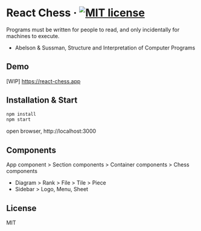 # React Chess &middot; [![MIT license](http://img.shields.io/badge/license-MIT-brightgreen.svg)](LICENSE.md)

Programs must be written for people to read, and only incidentally for machines to execute.

- Abelson & Sussman, Structure and Interpretation of Computer Programs

## Demo

[WIP] https://react-chess.app

## Installation & Start

```bash
npm install
npm start
```

open browser, http://localhost:3000

## Components

App component > Section components > Container components > Chess components
- Diagram > Rank > File > Tile > Piece
- Sidebar > Logo, Menu, Sheet

## License

MIT
